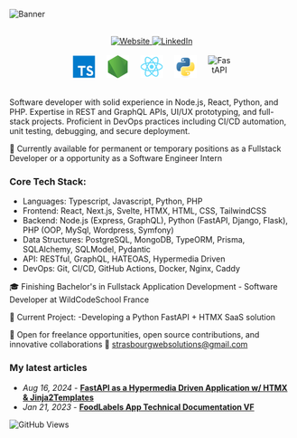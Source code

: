 ![Banner](https://media.licdn.com/dms/image/v2/D4E16AQEnO0AalWVS0Q/profile-displaybackgroundimage-shrink_350_1400/profile-displaybackgroundimage-shrink_350_1400/0/1725059709655?e=1732147200&v=beta&t=3Y6qA7REdHDxqcXt_aw_rr3LDO4h6Y3BBEJX5WaytzU)

<br>

<div align="center">
  <a href="https://strasbourgwebsolutions.fr" target="_blank">
    <img src="https://img.shields.io/badge/Website-strasbourgwebsolutions.fr-blue?style=for-the-badge&logo=google-chrome" alt="Website">
  </a>
  <a href="https://www.linkedin.com/in/ricardomartinhocruz/" target="_blank">
    <img src="https://img.shields.io/badge/LinkedIn-Connect-blue?style=for-the-badge&logo=linkedin" alt="LinkedIn">
  </a>
</div>

<br>

<div align="center">
  <div style="display: inline-flex; justify-content: center; align-items: center; flex-wrap: wrap; gap: 20px;">
    <img src="https://raw.githubusercontent.com/devicons/devicon/master/icons/typescript/typescript-original.svg" width="40" height="40" alt="TypeScript" />
    <img src="https://raw.githubusercontent.com/devicons/devicon/master/icons/nodejs/nodejs-original.svg" width="40" height="40" alt="Node.js" />
    <img src="https://raw.githubusercontent.com/devicons/devicon/master/icons/react/react-original.svg" width="40" height="40" alt="React" />
    <img src="https://raw.githubusercontent.com/devicons/devicon/master/icons/python/python-original.svg" width="40" height="40" alt="Python" />
    <img src="https://cdn.worldvectorlogo.com/logos/fastapi-1.svg" width="40" height="40" alt="FastAPI" />
  </div>
</div>

<br>

Software developer with solid experience in Node.js, React, Python, and PHP. Expertise in REST and GraphQL APIs, UI/UX prototyping, and full-stack projects. Proficient in DevOps practices including CI/CD automation, unit testing, debugging, and secure deployment.

🌱 Currently available for permanent or temporary positions as a Fullstack Developer or a opportunity as a Software Engineer Intern

### Core Tech Stack:
- Languages: Typescript, Javascript, Python, PHP
- Frontend: React, Next.js, Svelte, HTMX, HTML, CSS, TailwindCSS
- Backend: Node.js (Express, GraphQL), Python (FastAPI, Django, Flask), PHP (OOP, MySql, Wordpress, Symfony)
- Data Structures: PostgreSQL, MongoDB, TypeORM, Prisma, SQLAlchemy, SQLModel, Pydantic
- API: RESTful, GraphQL, HATEOAS, Hypermedia Driven
- DevOps: Git, CI/CD, GitHub Actions, Docker, Nginx, Caddy

🎓 Finishing Bachelor's in Fullstack Application Development - Software Developer at WildCodeSchool France

🔧 Current Project: 
-Developing a Python FastAPI + HTMX SaaS solution 

🤝 Open for freelance opportunities, open source contributions, and innovative collaborations
📧 strasbourgwebsolutions@gmail.com

### My latest articles
- *Aug 16, 2024* - **[FastAPI as a Hypermedia Driven Application w/ HTMX & Jinja2Templates](https://medium.com/@strasbourgwebsolutions/fastapi-as-a-hypermedia-driven-application-w-htmx-jinja2templates-644c3bfa51d1)**
- *Jan 21, 2023*  - **[FoodLabels App Technical Documentation VF](https://www.behance.net/gallery/176957559/Technical-Doc-VF-FreshLabels-App)**


![GitHub Views](https://komarev.com/ghpvc/?username=ricardomrcruz)


